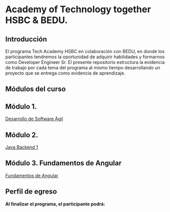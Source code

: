 # Academy of Technology together HSBC & BEDU.

## Introducción

El programa  Tech Academy HSBC en colaboración con BEDU, en donde los participantes tendremos la oportunidad de adquirir habilidades y formarnos como Developer Engineer Sr. El presente repositorio estructura la evidencia de trabajo por cada tema del programa al mismo tiempo desarrollando un proyecto que se entrega como evidencia de aprendizaje. 

## Módulos del curso

## **Módulo 1.**
[Desarrollo de Software Ágil](https://github.com/mgalvez89/TechAcademyHSBC-BEDU/tree/main/Desarrollo%20de%20Software%20Agil)
## **Módulo 2.** 
[Java Backend 1]()
## **Módulo 3.**  Fundamentos de Angular 
[Fundamentos de Angular]()


## Perfil de egreso

**Al finalizar el programa, el participante podrá:**

